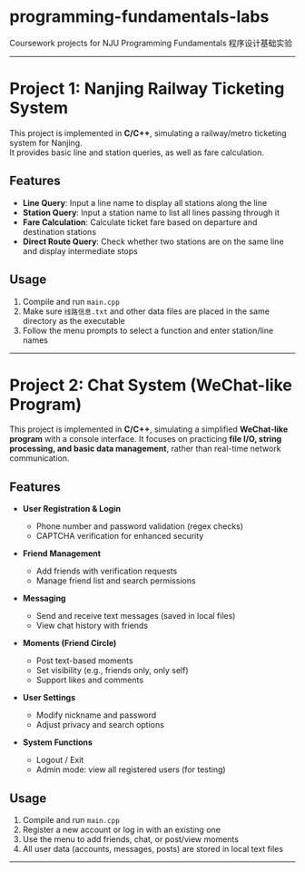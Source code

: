 # programming-fundamentals-labs
Coursework projects for NJU Programming Fundamentals 程序设计基础实验  

---
# Project 1: Nanjing Railway Ticketing System

This project is implemented in **C/C++**, simulating a railway/metro ticketing system for Nanjing.  
It provides basic line and station queries, as well as fare calculation.

## Features
- **Line Query**: Input a line name to display all stations along the line  
- **Station Query**: Input a station name to list all lines passing through it  
- **Fare Calculation**: Calculate ticket fare based on departure and destination stations  
- **Direct Route Query**: Check whether two stations are on the same line and display intermediate stops

## Usage
1. Compile and run `main.cpp`  
2. Make sure `线路信息.txt` and other data files are placed in the same directory as the executable  
3. Follow the menu prompts to select a function and enter station/line names

---
# Project 2: Chat System (WeChat-like Program)

This project is implemented in **C/C++**, simulating a simplified **WeChat-like program** with a console interface. 
It focuses on practicing **file I/O, string processing, and basic data management**, rather than real-time network communication.

## Features
- **User Registration & Login**  
  - Phone number and password validation (regex checks)  
  - CAPTCHA verification for enhanced security  

- **Friend Management**  
  - Add friends with verification requests  
  - Manage friend list and search permissions  

- **Messaging**  
  - Send and receive text messages (saved in local files)  
  - View chat history with friends  

- **Moments (Friend Circle)**  
  - Post text-based moments  
  - Set visibility (e.g., friends only, only self)  
  - Support likes and comments  

- **User Settings**  
  - Modify nickname and password  
  - Adjust privacy and search options  

- **System Functions**  
  - Logout / Exit  
  - Admin mode: view all registered users (for testing)

## Usage
1. Compile and run `main.cpp`  
2. Register a new account or log in with an existing one  
3. Use the menu to add friends, chat, or post/view moments  
4. All user data (accounts, messages, posts) are stored in local text files

---
